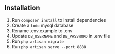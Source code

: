 ## Installation

1. Run `composer install` to install dependencies
2. Create a `todo` mysql database
3. Rename .env.example to .env
4. Update `DB_USERNAME` and `DB_PASSWORD` in .env file
5. Run `php artisan migrate`
6. Run `php artisan serve --port 8888`
